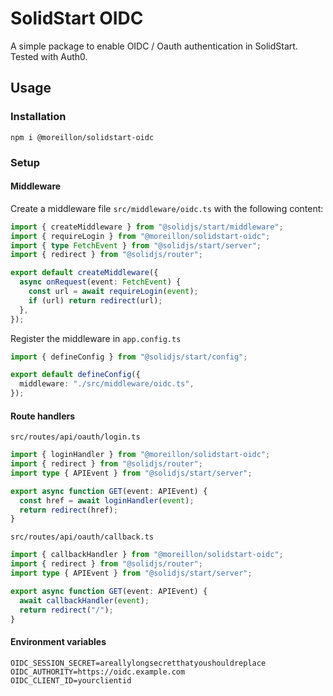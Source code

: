 # SolidStart OIDC

A simple package to enable OIDC / Oauth authentication in SolidStart. Tested with Auth0.

## Usage

### Installation

```
npm i @moreillon/solidstart-oidc
```

### Setup

#### Middleware

Create a middleware file `src/middleware/oidc.ts` with the following content:

```ts
import { createMiddleware } from "@solidjs/start/middleware";
import { requireLogin } from "@moreillon/solidstart-oidc";
import { type FetchEvent } from "@solidjs/start/server";
import { redirect } from "@solidjs/router";

export default createMiddleware({
  async onRequest(event: FetchEvent) {
    const url = await requireLogin(event);
    if (url) return redirect(url);
  },
});
```

Register the middleware in `app.config.ts`

```ts
import { defineConfig } from "@solidjs/start/config";

export default defineConfig({
  middleware: "./src/middleware/oidc.ts",
});
```

#### Route handlers

`src/routes/api/oauth/login.ts`

```ts
import { loginHandler } from "@moreillon/solidstart-oidc";
import { redirect } from "@solidjs/router";
import type { APIEvent } from "@solidjs/start/server";

export async function GET(event: APIEvent) {
  const href = await loginHandler(event);
  return redirect(href);
}
```

`src/routes/api/oauth/callback.ts`

```ts
import { callbackHandler } from "@moreillon/solidstart-oidc";
import { redirect } from "@solidjs/router";
import type { APIEvent } from "@solidjs/start/server";

export async function GET(event: APIEvent) {
  await callbackHandler(event);
  return redirect("/");
}
```

#### Environment variables

```.env
OIDC_SESSION_SECRET=areallylongsecretthatyoushouldreplace
OIDC_AUTHORITY=https://oidc.example.com
OIDC_CLIENT_ID=yourclientid
```
